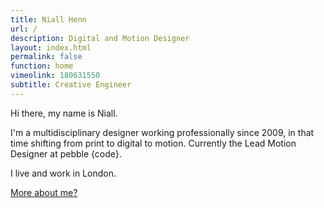 ```yaml
---
title: Niall Henn
url: /
description: Digital and Motion Designer
layout: index.html
permalink: false
function: home
vimeolink: 180631550
subtitle: Creative Engineer
---
```

Hi there, my name is Niall.

I'm a multidisciplinary designer working professionally since 2009, in that time shifting from print to digital to motion. Currently the Lead Motion Designer at pebble {code}.

I live and work in London.

[More about me?](/about/)